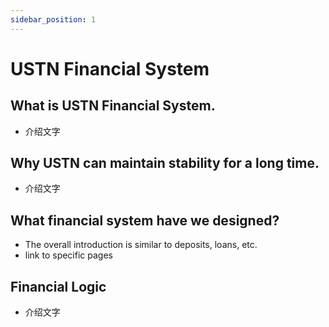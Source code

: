 ```yaml
---
sidebar_position: 1
---
```


# USTN Financial System

## What is USTN Financial System.

- 介绍文字

## Why USTN can maintain stability for a long time.

- 介绍文字

## What financial system have we designed?

- The overall introduction is similar to deposits, loans, etc.
- link to specific pages

## Financial Logic

- 介绍文字


